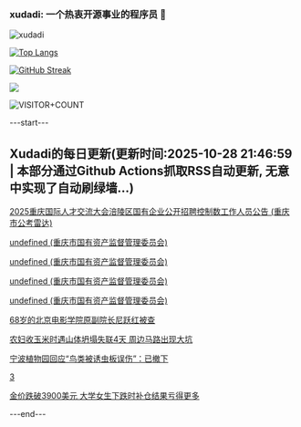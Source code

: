 ### xudadi: 一个热衷开源事业的程序员 👋

![xudadi](https://github-readme-stats-git-masterorgs-github-readme-stats-team.vercel.app/api?username=xudadi)

[![Top Langs](https://github-readme-stats.vercel.app/api/top-langs/?username=xudadi)](https://github.com/anuraghazra/github-readme-stats)

[![GitHub Streak](https://streak-stats.demolab.com?user=xudadi&locale=zh_Hans)](https://git.io/streak-stats)

![](https://raw.githubusercontent.com/xudadi/xudadi/main/assets/github-contribution-grid-snake.svg)

![VISITOR+COUNT](https://komarev.com/ghpvc/?username=xudadi&label=VISITOR+COUNT)


---start---

## Xudadi的每日更新(更新时间:2025-10-28 21:46:59 | 本部分通过Github Actions抓取RSS自动更新, 无意中实现了自动刷绿墙...)

[2025重庆国际人才交流大会涪陵区国有企业公开招聘控制数工作人员公告 (重庆市公考雷达)](https://www.gongkaoleida.com/article/2667038)

[undefined (重庆市国有资产监督管理委员会)](https://dadilab.github.io/feeds/all.xml)

[undefined (重庆市国有资产监督管理委员会)](https://dadilab.github.io/feeds/all.xml)

[undefined (重庆市国有资产监督管理委员会)](https://dadilab.github.io/feeds/all.xml)

[undefined (重庆市国有资产监督管理委员会)](https://dadilab.github.io/feeds/all.xml)

[68岁的北京电影学院原副院长尼跃红被查](https://m.163.com/news/article/KCVS0DRR051492T3.html)

[农妇收玉米时遇山体坍塌失联4天 周边马路出现大坑](https://m.163.com/news/article/KCVS0DI0051492T3.html)

[宁波植物园回应“鸟类被诱虫板误伤”：已撤下](https://m.163.com/news/article/KCVS0DCH051492T3.html)

[3](https://m.163.com/touch/news/sub/domestic)

[金价跌破3900美元 大学女生下跌时补仓结果亏得更多](https://m.163.com/news/article/KCVO5JAU0512B07B.html)

---end---
